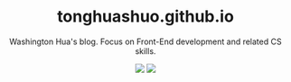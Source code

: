 <h1 align="center">tonghuashuo.github.io</h1>

<p align="center">Washington Hua's blog. Focus on Front-End development and related CS skills.</p>

<p align="center">
<img src="https://img.shields.io/badge/Built%20with-Gatsby.js%20-gray.svg?colorA=655BE1&colorB=4F44D6&style=for-the-badge"/>
<img src="https://img.shields.io/badge/Developed%20by-Washington%20Hua-gray.svg?colorA=61c265&colorB=4CAF50&style=for-the-badge"/>
</p>

